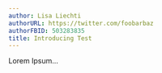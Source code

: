 ```yaml
---
author: Lisa Liechti
authorURL: https://twitter.com/foobarbaz
authorFBID: 503283835
title: Introducing Test
---
```


Lorem Ipsum...
